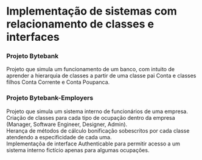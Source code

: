 # Implementação de sistemas com relacionamento de classes e interfaces


### Projeto Bytebank
Projeto que simula um funcionamento de um banco, com intuito de aprender a hierarquia de classes a partir de uma classe pai Conta e classes filhos Conta Corrente e Conta Poupanca.

### Projeto Bytebank-Employers
Projeto que simula um sistema interno de funcionários de uma empresa. <br/>
Criação de classes para cada tipo de ocupação dentro da empresa (Manager, Software Engineer, Designer, Admin).<br/>
Herança de métodos de cálculo bonificação sobescritos por cada classe atendendo a especificidade de cada uma.<br/>
Implementaçõa de interface Authenticable para permitir acesso a um sistema interno fictício apenas para algumas ocupações.<br/>


